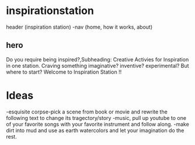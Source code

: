 # inspirationstation
header (inspiration station)
-nav (home, how it works, about)
## hero
Do you require being inspired?,Subheading: Creative Activies for Inspiration in one station. Craving something imaginative? inventive? experimental? But where to start? Welcome to Inspiration Station !!
# Ideas
-esquisite corpse-pick a scene from book or movie and rewrite the following text to change its tragectory/story
-music, pull up youtube to one of your favorite songs with your favorite instrument and follow along.
-make dirt into mud and use as earth watercolors and let your imagination do the rest.